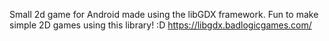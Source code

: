 

Small 2d game for Android made using the libGDX framework. Fun to make simple 2D games using this library! :D https://libgdx.badlogicgames.com/
